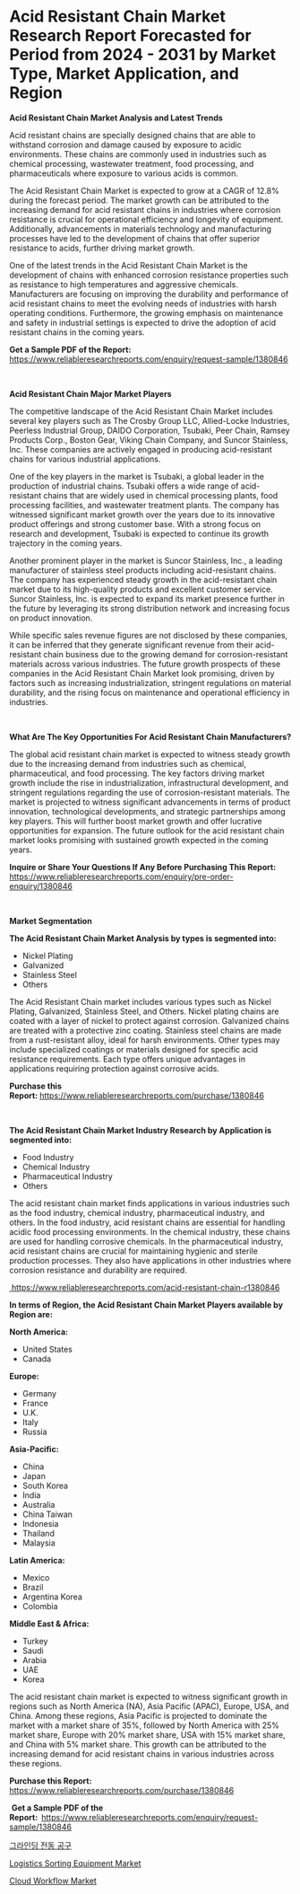 <p><h1>Acid Resistant Chain Market Research Report Forecasted for Period from 2024 -  2031 by Market Type, Market Application, and Region</h1></p><p><strong>Acid Resistant Chain Market Analysis and Latest Trends</strong></p>
<p><p>Acid resistant chains are specially designed chains that are able to withstand corrosion and damage caused by exposure to acidic environments. These chains are commonly used in industries such as chemical processing, wastewater treatment, food processing, and pharmaceuticals where exposure to various acids is common.</p><p>The Acid Resistant Chain Market is expected to grow at a CAGR of 12.8% during the forecast period. The market growth can be attributed to the increasing demand for acid resistant chains in industries where corrosion resistance is crucial for operational efficiency and longevity of equipment. Additionally, advancements in materials technology and manufacturing processes have led to the development of chains that offer superior resistance to acids, further driving market growth.</p><p>One of the latest trends in the Acid Resistant Chain Market is the development of chains with enhanced corrosion resistance properties such as resistance to high temperatures and aggressive chemicals. Manufacturers are focusing on improving the durability and performance of acid resistant chains to meet the evolving needs of industries with harsh operating conditions. Furthermore, the growing emphasis on maintenance and safety in industrial settings is expected to drive the adoption of acid resistant chains in the coming years.</p></p>
<p><strong>Get a Sample PDF of the Report:&nbsp;</strong> <a href="https://www.reliableresearchreports.com/enquiry/request-sample/1380846">https://www.reliableresearchreports.com/enquiry/request-sample/1380846</a></p>
<p>&nbsp;</p>
<p><strong>Acid Resistant Chain Major Market Players</strong></p>
<p><p>The competitive landscape of the Acid Resistant Chain Market includes several key players such as The Crosby Group LLC, Allied-Locke Industries, Peerless Industrial Group, DAIDO Corporation, Tsubaki, Peer Chain, Ramsey Products Corp., Boston Gear, Viking Chain Company, and Suncor Stainless, Inc. These companies are actively engaged in producing acid-resistant chains for various industrial applications.</p><p>One of the key players in the market is Tsubaki, a global leader in the production of industrial chains. Tsubaki offers a wide range of acid-resistant chains that are widely used in chemical processing plants, food processing facilities, and wastewater treatment plants. The company has witnessed significant market growth over the years due to its innovative product offerings and strong customer base. With a strong focus on research and development, Tsubaki is expected to continue its growth trajectory in the coming years.</p><p>Another prominent player in the market is Suncor Stainless, Inc., a leading manufacturer of stainless steel products including acid-resistant chains. The company has experienced steady growth in the acid-resistant chain market due to its high-quality products and excellent customer service. Suncor Stainless, Inc. is expected to expand its market presence further in the future by leveraging its strong distribution network and increasing focus on product innovation.</p><p>While specific sales revenue figures are not disclosed by these companies, it can be inferred that they generate significant revenue from their acid-resistant chain business due to the growing demand for corrosion-resistant materials across various industries. The future growth prospects of these companies in the Acid Resistant Chain Market look promising, driven by factors such as increasing industrialization, stringent regulations on material durability, and the rising focus on maintenance and operational efficiency in industries.</p></p>
<p>&nbsp;</p>
<p><strong>What Are The Key Opportunities For Acid Resistant Chain Manufacturers?</strong></p>
<p><p>The global acid resistant chain market is expected to witness steady growth due to the increasing demand from industries such as chemical, pharmaceutical, and food processing. The key factors driving market growth include the rise in industrialization, infrastructural development, and stringent regulations regarding the use of corrosion-resistant materials. The market is projected to witness significant advancements in terms of product innovation, technological developments, and strategic partnerships among key players. This will further boost market growth and offer lucrative opportunities for expansion. The future outlook for the acid resistant chain market looks promising with sustained growth expected in the coming years.</p></p>
<p><strong>Inquire or Share Your Questions If Any Before Purchasing This Report:</strong> <a href="https://www.reliableresearchreports.com/enquiry/pre-order-enquiry/1380846">https://www.reliableresearchreports.com/enquiry/pre-order-enquiry/1380846</a></p>
<p>&nbsp;</p>
<p><strong>Market Segmentation</strong></p>
<p><strong>The Acid Resistant Chain Market Analysis by types is segmented into:</strong></p>
<p><ul><li>Nickel Plating</li><li>Galvanized</li><li>Stainless Steel</li><li>Others</li></ul></p>
<p><p>The Acid Resistant Chain market includes various types such as Nickel Plating, Galvanized, Stainless Steel, and Others. Nickel plating chains are coated with a layer of nickel to protect against corrosion. Galvanized chains are treated with a protective zinc coating. Stainless steel chains are made from a rust-resistant alloy, ideal for harsh environments. Other types may include specialized coatings or materials designed for specific acid resistance requirements. Each type offers unique advantages in applications requiring protection against corrosive acids.</p></p>
<p><strong>Purchase this Report:&nbsp;</strong><a href="https://www.reliableresearchreports.com/purchase/1380846">https://www.reliableresearchreports.com/purchase/1380846</a></p>
<p>&nbsp;</p>
<p><strong>The Acid Resistant Chain Market Industry Research by Application is segmented into:</strong></p>
<p><ul><li>Food Industry</li><li>Chemical Industry</li><li>Pharmaceutical Industry</li><li>Others</li></ul></p>
<p><p>The acid resistant chain market finds applications in various industries such as the food industry, chemical industry, pharmaceutical industry, and others. In the food industry, acid resistant chains are essential for handling acidic food processing environments. In the chemical industry, these chains are used for handling corrosive chemicals. In the pharmaceutical industry, acid resistant chains are crucial for maintaining hygienic and sterile production processes. They also have applications in other industries where corrosion resistance and durability are required.</p></p>
<p><a href="https://www.reliableresearchreports.com/acid-resistant-chain-r1380846">&nbsp;https://www.reliableresearchreports.com/acid-resistant-chain-r1380846</a></p>
<p><strong>In terms of Region, the Acid Resistant Chain Market Players available by Region are:</strong></p>
<p>
    <p> <strong> North America: </strong>
        <ul>
            <li>United States</li>
            <li>Canada</li>
        </ul>
        </p> 
    <p> <strong> Europe: </strong>
        <ul>
            <li>Germany</li>
            <li>France</li>
            <li>U.K.</li>
            <li>Italy</li>
            <li>Russia</li>
        </ul>
        </p> 
    <p> <strong> Asia-Pacific: </strong>
        <ul>
            <li>China</li>
            <li>Japan</li>
            <li>South Korea</li>
            <li>India</li>
            <li>Australia</li>
            <li>China Taiwan</li>
            <li>Indonesia</li>
            <li>Thailand</li>
            <li>Malaysia</li>
        </ul>
        </p> 
    <p> <strong> Latin America: </strong>
        <ul>
            <li>Mexico</li>
            <li>Brazil</li>
            <li>Argentina Korea</li>
            <li>Colombia</li>
        </ul>
        </p> 
    <p> <strong> Middle East & Africa: </strong>
        <ul>
            <li>Turkey</li>
            <li>Saudi</li>
            <li>Arabia</li>
            <li>UAE</li>
            <li>Korea</li>
        </ul>
    </p>
    </p>
<p><p>The acid resistant chain market is expected to witness significant growth in regions such as North America (NA), Asia Pacific (APAC), Europe, USA, and China. Among these regions, Asia Pacific is projected to dominate the market with a market share of 35%, followed by North America with 25% market share, Europe with 20% market share, USA with 15% market share, and China with 5% market share. This growth can be attributed to the increasing demand for acid resistant chains in various industries across these regions.</p></p>
<p><strong>Purchase this Report: </strong><a href="https://www.reliableresearchreports.com/purchase/1380846">https://www.reliableresearchreports.com/purchase/1380846</a></p>
<p>&nbsp;<strong>Get a Sample PDF of the Report:&nbsp;&nbsp;</strong><a href="https://www.reliableresearchreports.com/enquiry/request-sample/1380846">https://www.reliableresearchreports.com/enquiry/request-sample/1380846</a></p>
<p><strong></strong></p>
<p><p><a href="https://github.com/giancarlo642004/Market-Research-Report-List-1/blob/main/229792835894.md">그라인딩 전동 공구</a></p><p><a href="https://github.com/okotobwrhuteie/Market-Research-Report-List-2/blob/main/logistics-sorting-equipment-market.md">Logistics Sorting Equipment Market</a></p><p><a href="https://invited-way-688.notion.site/Cloud-Workflow-Market-Size-and-Market-Trends-Complete-Industry-Overview-2024-to-2031-c89c4c3431fa460eb3e077862269c502">Cloud Workflow Market</a></p></p>